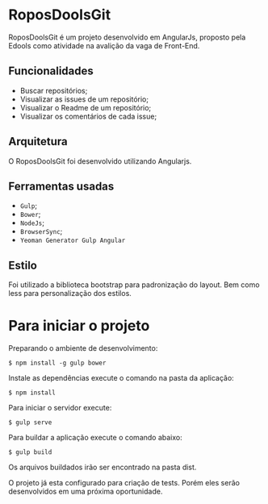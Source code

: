 # RoposDoolsGit
RoposDoolsGit é um projeto desenvolvido em AngularJs, proposto pela Edools como atividade na avalição da vaga de Front-End. 


## Funcionalidades
* Buscar repositórios;
* Visualizar as issues de um repositório;
* Visualizar o Readme de um repositório;
* Visualizar os comentários de cada issue;

## Arquitetura
O RoposDoolsGit foi desenvolvido utilizando Angularjs.

## Ferramentas usadas
* `Gulp`;
* `Bower`;
* `NodeJs`;
* `BrowserSync`;
* `Yeoman Generator Gulp Angular`

## Estilo
Foi utilizado a biblioteca bootstrap para padronização do layout. Bem como less para personalização dos estilos.


# Para iniciar o projeto

Preparando o ambiente de desenvolvimento:

```
$ npm install -g gulp bower
```

Instale as dependências execute o comando na pasta da aplicação:

```
$ npm install
```

Para iniciar o servidor execute:

```
$ gulp serve
```

Para buildar a aplicação execute o comando abaixo:

```
$ gulp build
```

Os arquivos buildados irão ser encontrado na pasta dist.

O projeto já esta configurado para criação de tests. Porém eles serão desenvolvidos em uma próxima oportunidade.